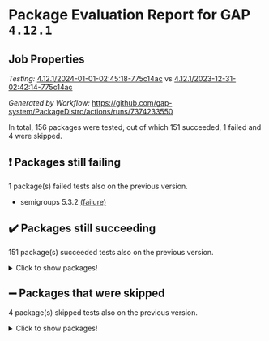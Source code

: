 # Package Evaluation Report for GAP `4.12.1`

## Job Properties

*Testing:* [4.12.1/2024-01-01-02:45:18-775c14ac](https://github.com/gap-system/PackageDistro/blob/data/reports/4.12.1/2024-01-01-02:45:18-775c14ac) vs [4.12.1/2023-12-31-02:42:14-775c14ac](https://github.com/gap-system/PackageDistro/blob/data/reports/4.12.1/2023-12-31-02:42:14-775c14ac)

*Generated by Workflow:* https://github.com/gap-system/PackageDistro/actions/runs/7374233550

In total, 156 packages were tested, out of which 151 succeeded, 1 failed and 4 were skipped.

## :exclamation: Packages still failing

1 package(s) failed tests also on the previous version.
- semigroups 5.3.2 [(failure)](https://github.com/gap-system/PackageDistro/actions/runs/7374233550/job/20064613235)

## :heavy_check_mark: Packages still succeeding

151 package(s) succeeded tests also on the previous version.
<details><summary>Click to show packages!</summary>

- 4ti2interface 2023.02-04 [(success)](https://github.com/gap-system/PackageDistro/actions/runs/7374233550/job/20064600114)
- ace 5.6.2 [(success)](https://github.com/gap-system/PackageDistro/actions/runs/7374233550/job/20064601532)
- aclib 1.3.2 [(success)](https://github.com/gap-system/PackageDistro/actions/runs/7374233550/job/20064601891)
- agt 0.3.1 [(success)](https://github.com/gap-system/PackageDistro/actions/runs/7374233550/job/20064602178)
- alnuth 3.2.1 [(success)](https://github.com/gap-system/PackageDistro/actions/runs/7374233550/job/20064602358)
- anupq 3.3.0 [(success)](https://github.com/gap-system/PackageDistro/actions/runs/7374233550/job/20064603526)
- atlasrep 2.1.7 [(success)](https://github.com/gap-system/PackageDistro/actions/runs/7374233550/job/20064603653)
- autodoc 2023.06.19 [(success)](https://github.com/gap-system/PackageDistro/actions/runs/7374233550/job/20064603758)
- automata 1.15 [(success)](https://github.com/gap-system/PackageDistro/actions/runs/7374233550/job/20064603853)
- automgrp 1.3.2 [(success)](https://github.com/gap-system/PackageDistro/actions/runs/7374233550/job/20064603971)
- autpgrp 1.11 [(success)](https://github.com/gap-system/PackageDistro/actions/runs/7374233550/job/20064604046)
- cap 2023.12-11 [(success)](https://github.com/gap-system/PackageDistro/actions/runs/7374233550/job/20064604135)
- caratinterface 2.3.6 [(success)](https://github.com/gap-system/PackageDistro/actions/runs/7374233550/job/20064604226)
- cddinterface 2022.11.01 [(success)](https://github.com/gap-system/PackageDistro/actions/runs/7374233550/job/20064604307)
- circle 1.6.6 [(success)](https://github.com/gap-system/PackageDistro/actions/runs/7374233550/job/20064604402)
- classicpres 1.22 [(success)](https://github.com/gap-system/PackageDistro/actions/runs/7374233550/job/20064604493)
- cohomolo 1.6.11 [(success)](https://github.com/gap-system/PackageDistro/actions/runs/7374233550/job/20064604614)
- congruence 1.2.5 [(success)](https://github.com/gap-system/PackageDistro/actions/runs/7374233550/job/20064604686)
- corelg 1.56 [(success)](https://github.com/gap-system/PackageDistro/actions/runs/7374233550/job/20064604762)
- crime 1.6 [(success)](https://github.com/gap-system/PackageDistro/actions/runs/7374233550/job/20064604850)
- crisp 1.4.6 [(success)](https://github.com/gap-system/PackageDistro/actions/runs/7374233550/job/20064604928)
- crypting 0.10.4 [(success)](https://github.com/gap-system/PackageDistro/actions/runs/7374233550/job/20064605018)
- cryst 4.1.27 [(success)](https://github.com/gap-system/PackageDistro/actions/runs/7374233550/job/20064605097)
- crystcat 1.1.10 [(success)](https://github.com/gap-system/PackageDistro/actions/runs/7374233550/job/20064605176)
- ctbllib 1.3.6 [(success)](https://github.com/gap-system/PackageDistro/actions/runs/7374233550/job/20064605253)
- cubefree 1.19 [(success)](https://github.com/gap-system/PackageDistro/actions/runs/7374233550/job/20064605315)
- curlinterface 2.3.2 [(success)](https://github.com/gap-system/PackageDistro/actions/runs/7374233550/job/20064605367)
- cvec 2.8.1 [(success)](https://github.com/gap-system/PackageDistro/actions/runs/7374233550/job/20064605431)
- datastructures 0.3.0 [(success)](https://github.com/gap-system/PackageDistro/actions/runs/7374233550/job/20064605497)
- deepthought 1.0.6 [(success)](https://github.com/gap-system/PackageDistro/actions/runs/7374233550/job/20064605569)
- design 1.8 [(success)](https://github.com/gap-system/PackageDistro/actions/runs/7374233550/job/20064605631)
- difsets 2.3.1 [(success)](https://github.com/gap-system/PackageDistro/actions/runs/7374233550/job/20064605699)
- digraphs 1.6.3 [(success)](https://github.com/gap-system/PackageDistro/actions/runs/7374233550/job/20064605767)
- edim 1.3.7 [(success)](https://github.com/gap-system/PackageDistro/actions/runs/7374233550/job/20064605820)
- example 4.3.4 [(success)](https://github.com/gap-system/PackageDistro/actions/runs/7374233550/job/20064605879)
- examplesforhomalg 2023.10-01 [(success)](https://github.com/gap-system/PackageDistro/actions/runs/7374233550/job/20064605940)
- factint 1.6.3 [(success)](https://github.com/gap-system/PackageDistro/actions/runs/7374233550/job/20064605993)
- ferret 1.0.9 [(success)](https://github.com/gap-system/PackageDistro/actions/runs/7374233550/job/20064606046)
- fga 1.5.0 [(success)](https://github.com/gap-system/PackageDistro/actions/runs/7374233550/job/20064606111)
- fining 1.5.6 [(success)](https://github.com/gap-system/PackageDistro/actions/runs/7374233550/job/20064606174)
- float 1.0.3 [(success)](https://github.com/gap-system/PackageDistro/actions/runs/7374233550/job/20064606239)
- format 1.4.3 [(success)](https://github.com/gap-system/PackageDistro/actions/runs/7374233550/job/20064606323)
- forms 1.2.9 [(success)](https://github.com/gap-system/PackageDistro/actions/runs/7374233550/job/20064606401)
- fplsa 1.2.6 [(success)](https://github.com/gap-system/PackageDistro/actions/runs/7374233550/job/20064606470)
- fr 2.4.12 [(success)](https://github.com/gap-system/PackageDistro/actions/runs/7374233550/job/20064606550)
- francy 2.0.3 [(success)](https://github.com/gap-system/PackageDistro/actions/runs/7374233550/job/20064606644)
- fwtree 1.3 [(success)](https://github.com/gap-system/PackageDistro/actions/runs/7374233550/job/20064606741)
- gapdoc 1.6.6 [(success)](https://github.com/gap-system/PackageDistro/actions/runs/7374233550/job/20064606824)
- gauss 2023.02-04 [(success)](https://github.com/gap-system/PackageDistro/actions/runs/7374233550/job/20064606903)
- gaussforhomalg 2023.11-01 [(success)](https://github.com/gap-system/PackageDistro/actions/runs/7374233550/job/20064606973)
- gbnp 1.0.5 [(success)](https://github.com/gap-system/PackageDistro/actions/runs/7374233550/job/20064607049)
- generalizedmorphismsforcap 2023.08-02 [(success)](https://github.com/gap-system/PackageDistro/actions/runs/7374233550/job/20064607110)
- genss 1.6.8 [(success)](https://github.com/gap-system/PackageDistro/actions/runs/7374233550/job/20064607182)
- gradedmodules 2023.09-01 [(success)](https://github.com/gap-system/PackageDistro/actions/runs/7374233550/job/20064607267)
- gradedringforhomalg 2023.08-01 [(success)](https://github.com/gap-system/PackageDistro/actions/runs/7374233550/job/20064607337)
- grape 4.9.0 [(success)](https://github.com/gap-system/PackageDistro/actions/runs/7374233550/job/20064607421)
- groupoids 1.73 [(success)](https://github.com/gap-system/PackageDistro/actions/runs/7374233550/job/20064607513)
- grpconst 2.6.4 [(success)](https://github.com/gap-system/PackageDistro/actions/runs/7374233550/job/20064607600)
- guarana 0.96.3 [(success)](https://github.com/gap-system/PackageDistro/actions/runs/7374233550/job/20064607690)
- guava 3.18 [(success)](https://github.com/gap-system/PackageDistro/actions/runs/7374233550/job/20064607764)
- hap 1.60 [(success)](https://github.com/gap-system/PackageDistro/actions/runs/7374233550/job/20064607865)
- hapcryst 0.1.15 [(success)](https://github.com/gap-system/PackageDistro/actions/runs/7374233550/job/20064607942)
- hecke 1.5.3 [(success)](https://github.com/gap-system/PackageDistro/actions/runs/7374233550/job/20064608029)
- help 3.5 [(success)](https://github.com/gap-system/PackageDistro/actions/runs/7374233550/job/20064608109)
- homalg 2023.10-01 [(success)](https://github.com/gap-system/PackageDistro/actions/runs/7374233550/job/20064608174)
- homalgtocas 2023.11-01 [(success)](https://github.com/gap-system/PackageDistro/actions/runs/7374233550/job/20064608273)
- idrel 2.45 [(success)](https://github.com/gap-system/PackageDistro/actions/runs/7374233550/job/20064608361)
- images 1.3.1 [(success)](https://github.com/gap-system/PackageDistro/actions/runs/7374233550/job/20064608444)
- intpic 0.3.0 [(success)](https://github.com/gap-system/PackageDistro/actions/runs/7374233550/job/20064608540)
- io 4.8.2 [(success)](https://github.com/gap-system/PackageDistro/actions/runs/7374233550/job/20064608648)
- io_forhomalg 2023.02-04 [(success)](https://github.com/gap-system/PackageDistro/actions/runs/7374233550/job/20064608759)
- irredsol 1.4.4 [(success)](https://github.com/gap-system/PackageDistro/actions/runs/7374233550/job/20064608872)
- json 2.1.1 [(success)](https://github.com/gap-system/PackageDistro/actions/runs/7374233550/job/20064608972)
- jupyterkernel 1.5.0 [(success)](https://github.com/gap-system/PackageDistro/actions/runs/7374233550/job/20064609079)
- jupyterviz 1.5.6 [(success)](https://github.com/gap-system/PackageDistro/actions/runs/7374233550/job/20064609183)
- kan 1.36 [(success)](https://github.com/gap-system/PackageDistro/actions/runs/7374233550/job/20064609281)
- kbmag 1.5.11 [(success)](https://github.com/gap-system/PackageDistro/actions/runs/7374233550/job/20064609381)
- laguna 3.9.6 [(success)](https://github.com/gap-system/PackageDistro/actions/runs/7374233550/job/20064609486)
- liealgdb 2.2.1 [(success)](https://github.com/gap-system/PackageDistro/actions/runs/7374233550/job/20064609582)
- liepring 2.8 [(success)](https://github.com/gap-system/PackageDistro/actions/runs/7374233550/job/20064609687)
- liering 2.4.2 [(success)](https://github.com/gap-system/PackageDistro/actions/runs/7374233550/job/20064609791)
- linearalgebraforcap 2023.12-05 [(success)](https://github.com/gap-system/PackageDistro/actions/runs/7374233550/job/20064609897)
- localizeringforhomalg 2023.10-01 [(success)](https://github.com/gap-system/PackageDistro/actions/runs/7374233550/job/20064610007)
- loops 3.4.3 [(success)](https://github.com/gap-system/PackageDistro/actions/runs/7374233550/job/20064610107)
- lpres 1.0.3 [(success)](https://github.com/gap-system/PackageDistro/actions/runs/7374233550/job/20064610191)
- majoranaalgebras 1.5.1 [(success)](https://github.com/gap-system/PackageDistro/actions/runs/7374233550/job/20064610286)
- mapclass 1.4.6 [(success)](https://github.com/gap-system/PackageDistro/actions/runs/7374233550/job/20064610410)
- matgrp 0.70 [(success)](https://github.com/gap-system/PackageDistro/actions/runs/7374233550/job/20064610506)
- matricesforhomalg 2023.11-02 [(success)](https://github.com/gap-system/PackageDistro/actions/runs/7374233550/job/20064610598)
- modisom 2.5.4 [(success)](https://github.com/gap-system/PackageDistro/actions/runs/7374233550/job/20064610683)
- modulepresentationsforcap 2023.10-01 [(success)](https://github.com/gap-system/PackageDistro/actions/runs/7374233550/job/20064610793)
- modules 2023.10-01 [(success)](https://github.com/gap-system/PackageDistro/actions/runs/7374233550/job/20064610868)
- monoidalcategories 2023.12-01 [(success)](https://github.com/gap-system/PackageDistro/actions/runs/7374233550/job/20064610956)
- nconvex 2022.09-01 [(success)](https://github.com/gap-system/PackageDistro/actions/runs/7374233550/job/20064611045)
- nilmat 1.4.2 [(success)](https://github.com/gap-system/PackageDistro/actions/runs/7374233550/job/20064611125)
- nock 1.5 [(success)](https://github.com/gap-system/PackageDistro/actions/runs/7374233550/job/20064611207)
- normalizinterface 1.3.6 [(success)](https://github.com/gap-system/PackageDistro/actions/runs/7374233550/job/20064611288)
- nq 2.5.10 [(success)](https://github.com/gap-system/PackageDistro/actions/runs/7374233550/job/20064611375)
- numericalsgps 1.3.1 [(success)](https://github.com/gap-system/PackageDistro/actions/runs/7374233550/job/20064611438)
- openmath 11.5.3 [(success)](https://github.com/gap-system/PackageDistro/actions/runs/7374233550/job/20064611517)
- orb 4.9.0 [(success)](https://github.com/gap-system/PackageDistro/actions/runs/7374233550/job/20064611613)
- packagemanager 1.4.2 [(success)](https://github.com/gap-system/PackageDistro/actions/runs/7374233550/job/20064611686)
- patternclass 2.4.3 [(success)](https://github.com/gap-system/PackageDistro/actions/runs/7374233550/job/20064611770)
- permut 2.0.4 [(success)](https://github.com/gap-system/PackageDistro/actions/runs/7374233550/job/20064611861)
- polenta 1.3.10 [(success)](https://github.com/gap-system/PackageDistro/actions/runs/7374233550/job/20064611960)
- polymaking 0.8.7 [(success)](https://github.com/gap-system/PackageDistro/actions/runs/7374233550/job/20064612052)
- primgrp 3.4.4 [(success)](https://github.com/gap-system/PackageDistro/actions/runs/7374233550/job/20064612138)
- profiling 2.5.4 [(success)](https://github.com/gap-system/PackageDistro/actions/runs/7374233550/job/20064612228)
- qpa 1.34 [(success)](https://github.com/gap-system/PackageDistro/actions/runs/7374233550/job/20064612317)
- quagroup 1.8.3 [(success)](https://github.com/gap-system/PackageDistro/actions/runs/7374233550/job/20064612402)
- radiroot 2.9 [(success)](https://github.com/gap-system/PackageDistro/actions/runs/7374233550/job/20064612486)
- rcwa 4.7.1 [(success)](https://github.com/gap-system/PackageDistro/actions/runs/7374233550/job/20064612581)
- rds 1.8 [(success)](https://github.com/gap-system/PackageDistro/actions/runs/7374233550/job/20064612666)
- recog 1.4.2 [(success)](https://github.com/gap-system/PackageDistro/actions/runs/7374233550/job/20064612758)
- repndecomp 1.3.0 [(success)](https://github.com/gap-system/PackageDistro/actions/runs/7374233550/job/20064612830)
- repsn 3.1.1 [(success)](https://github.com/gap-system/PackageDistro/actions/runs/7374233550/job/20064612888)
- resclasses 4.7.3 [(success)](https://github.com/gap-system/PackageDistro/actions/runs/7374233550/job/20064612969)
- ringsforhomalg 2023.11-02 [(success)](https://github.com/gap-system/PackageDistro/actions/runs/7374233550/job/20064613036)
- sco 2023.08-01 [(success)](https://github.com/gap-system/PackageDistro/actions/runs/7374233550/job/20064613109)
- scscp 2.4.1 [(success)](https://github.com/gap-system/PackageDistro/actions/runs/7374233550/job/20064613168)
- sglppow 2.3 [(success)](https://github.com/gap-system/PackageDistro/actions/runs/7374233550/job/20064613307)
- sgpviz 0.999.5 [(success)](https://github.com/gap-system/PackageDistro/actions/runs/7374233550/job/20064613361)
- simpcomp 2.1.14 [(success)](https://github.com/gap-system/PackageDistro/actions/runs/7374233550/job/20064613427)
- singular 2023.02.09 [(success)](https://github.com/gap-system/PackageDistro/actions/runs/7374233550/job/20064613503)
- sl2reps 1.1 [(success)](https://github.com/gap-system/PackageDistro/actions/runs/7374233550/job/20064613564)
- sla 1.5.3 [(success)](https://github.com/gap-system/PackageDistro/actions/runs/7374233550/job/20064613647)
- smallgrp 1.5.3 [(success)](https://github.com/gap-system/PackageDistro/actions/runs/7374233550/job/20064613704)
- smallsemi 0.6.13 [(success)](https://github.com/gap-system/PackageDistro/actions/runs/7374233550/job/20064613835)
- sonata 2.9.6 [(success)](https://github.com/gap-system/PackageDistro/actions/runs/7374233550/job/20064613908)
- sophus 1.27 [(success)](https://github.com/gap-system/PackageDistro/actions/runs/7374233550/job/20064613966)
- sotgrps 1.2 [(success)](https://github.com/gap-system/PackageDistro/actions/runs/7374233550/job/20064614034)
- spinsym 1.5.2 [(success)](https://github.com/gap-system/PackageDistro/actions/runs/7374233550/job/20064614098)
- standardff 1.0 [(success)](https://github.com/gap-system/PackageDistro/actions/runs/7374233550/job/20064614148)
- symbcompcc 1.3.2 [(success)](https://github.com/gap-system/PackageDistro/actions/runs/7374233550/job/20064614191)
- thelma 1.3 [(success)](https://github.com/gap-system/PackageDistro/actions/runs/7374233550/job/20064614247)
- tomlib 1.2.9 [(success)](https://github.com/gap-system/PackageDistro/actions/runs/7374233550/job/20064614296)
- toolsforhomalg 2023.11-01 [(success)](https://github.com/gap-system/PackageDistro/actions/runs/7374233550/job/20064614345)
- toric 1.9.5 [(success)](https://github.com/gap-system/PackageDistro/actions/runs/7374233550/job/20064614396)
- toricvarieties 2022.07.13 [(success)](https://github.com/gap-system/PackageDistro/actions/runs/7374233550/job/20064614460)
- transgrp 3.6.5 [(success)](https://github.com/gap-system/PackageDistro/actions/runs/7374233550/job/20064614520)
- ugaly 4.1.3 [(success)](https://github.com/gap-system/PackageDistro/actions/runs/7374233550/job/20064614573)
- unipot 1.5 [(success)](https://github.com/gap-system/PackageDistro/actions/runs/7374233550/job/20064614627)
- unitlib 4.2.0 [(success)](https://github.com/gap-system/PackageDistro/actions/runs/7374233550/job/20064614694)
- utils 0.84 [(success)](https://github.com/gap-system/PackageDistro/actions/runs/7374233550/job/20064614749)
- uuid 0.7 [(success)](https://github.com/gap-system/PackageDistro/actions/runs/7374233550/job/20064614819)
- walrus 0.9991 [(success)](https://github.com/gap-system/PackageDistro/actions/runs/7374233550/job/20064614874)
- wedderga 4.10.4 [(success)](https://github.com/gap-system/PackageDistro/actions/runs/7374233550/job/20064614936)
- xmod 2.91 [(success)](https://github.com/gap-system/PackageDistro/actions/runs/7374233550/job/20064615012)
- xmodalg 1.23 [(success)](https://github.com/gap-system/PackageDistro/actions/runs/7374233550/job/20064615093)
- yangbaxter 0.10.3 [(success)](https://github.com/gap-system/PackageDistro/actions/runs/7374233550/job/20064615155)
- zeromqinterface 0.14 [(success)](https://github.com/gap-system/PackageDistro/actions/runs/7374233550/job/20064615241)
</details>

## :heavy_minus_sign: Packages that were skipped

4 package(s) skipped tests also on the previous version.
<details><summary>Click to show packages!</summary>

- browse 1.8.21 [(skipped)](https://github.com/gap-system/PackageDistro/actions/runs/7374233550/job/20064370888)
- itc 1.5.1 [(skipped)](https://github.com/gap-system/PackageDistro/actions/runs/7374233550/job/20064370888)
- polycyclic 2.16 [(skipped)](https://github.com/gap-system/PackageDistro/actions/runs/7374233550/job/20064370888)
- xgap 4.31 [(skipped)](https://github.com/gap-system/PackageDistro/actions/runs/7374233550/job/20064370888)
</details>

